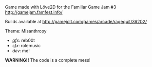 
Game made with Löve2D for the Familiar Game Jam #3 http://gamejam.famfest.info/

Builds available at http://gamejolt.com/games/arcade/ragequit/36202/


Theme: Misanthropy

* *gfx*: reb00t
* *sfx*: rolemusic
* *dev*: me!

**WARNING!!** The code is a complete mess!
